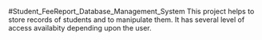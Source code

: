 #Student_FeeReport_Database_Management_System
This project helps to store records of students and to manipulate them. It has several level of access availabity depending upon the user.
